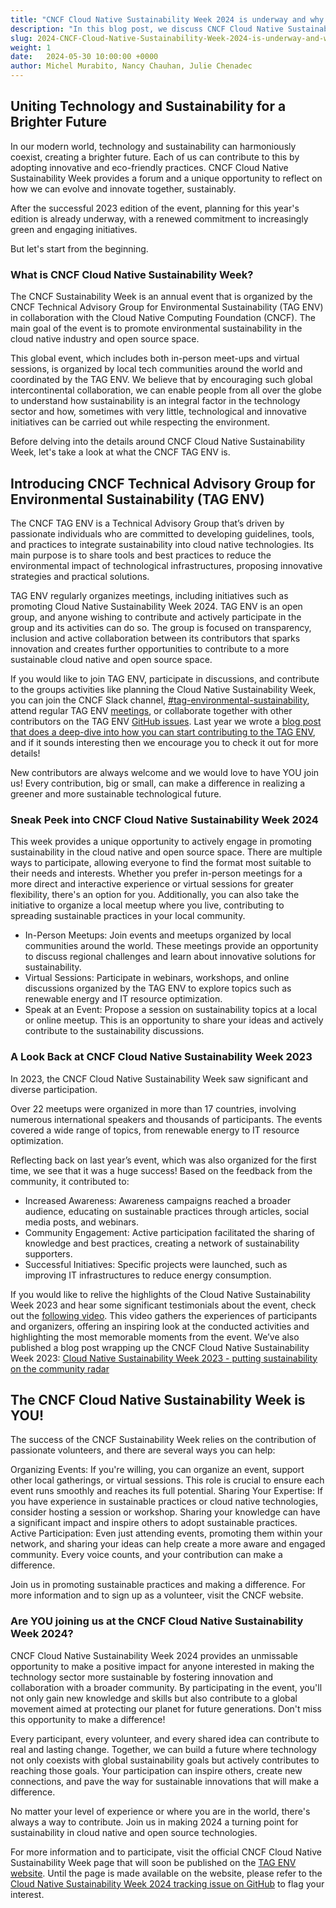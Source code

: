 ```yaml
---
title: "CNCF Cloud Native Sustainability Week 2024 is underway and why YOU should care"
description: "In this blog post, we discuss CNCF Cloud Native Sustainability Week 2024, an event dedicated to exploring eco-friendly practices in cloud technology. This week-long event features meetups and virtual sessions focused on sustainability."
slug: 2024-CNCF-Cloud-Native-Sustainability-Week-2024-is-underway-and-why-YOU-should-care
weight: 1
date:   2024-05-30 10:00:00 +0000
author: Michel Murabito, Nancy Chauhan, Julie Chenadec
---
```



## Uniting Technology and Sustainability for a Brighter Future

In our modern world, technology and sustainability can harmoniously coexist, creating a brighter future. Each of us can contribute to this by adopting innovative and eco-friendly practices. CNCF Cloud Native Sustainability Week provides a forum and a unique opportunity to reflect on how we can evolve and innovate together, sustainably.

After the successful 2023 edition of the event, planning for this year's edition is already underway, with a renewed commitment to increasingly green and engaging initiatives.

But let's start from the beginning.

### What is CNCF Cloud Native Sustainability Week?

The CNCF Sustainability Week is an annual event that is organized by the CNCF Technical Advisory Group for Environmental Sustainability (TAG ENV) in collaboration with the Cloud Native Computing Foundation (CNCF). The main goal of the event is to promote environmental sustainability in the cloud native industry and open source space.

This global event, which includes both in-person meet-ups and virtual sessions, is organized by local tech communities around the world and coordinated by the TAG ENV. We believe that by encouraging such global intercontinental collaboration, we can enable people from all over the globe to understand how sustainability is an integral factor in the technology sector and how, sometimes with very little, technological and innovative initiatives can be carried out while respecting the environment.

Before delving into the details around CNCF Cloud Native Sustainability Week, let's take a look at what the CNCF TAG ENV is. 

## Introducing CNCF Technical Advisory Group for Environmental Sustainability (TAG ENV)

The CNCF TAG ENV is a Technical Advisory Group that’s driven by passionate individuals who are committed to developing guidelines, tools, and practices to integrate sustainability into cloud native technologies. Its main purpose is to share tools and best practices to reduce the environmental impact of technological infrastructures, proposing innovative strategies and practical solutions.

TAG ENV regularly organizes meetings, including initiatives such as promoting Cloud Native Sustainability Week 2024. TAG ENV is an open group, and anyone wishing to contribute and actively participate in the group and its activities can do so. The group is focused on transparency, inclusion and active collaboration between its contributors that sparks innovation and creates further opportunities to contribute to a more sustainable cloud native and open source space.

If you would like to join TAG ENV,  participate in discussions, and contribute to the groups activities like planning the Cloud Native Sustainability Week, you can join the CNCF Slack channel, [#tag-environmental-sustainability](https://cloud-native.slack.com/archives/C03F270PDU6), attend regular TAG ENV [meetings](https://calendar.google.com/calendar/embed?src=72e93a411f02e5664bb4485c04311b83dae6a62574e4ab882a1ccf8526aa9bf1%40group.calendar.google.com), or collaborate together with other contributors on the TAG ENV [GitHub issues](https://github.com/cncf/tag-env-sustainability/issues). Last year we wrote a [blog post that does a deep-dive into how you can start contributing to the TAG ENV](https://tag-env-sustainability.cncf.io/blog/2023-getting-started-as-tag-env-contributor), and if it sounds interesting then we encourage you to check it out for more details!

New contributors are always welcome and we would love to have YOU join us! Every contribution, big or small, can make a difference in realizing a greener and more sustainable technological future.

### Sneak Peek into CNCF Cloud Native Sustainability Week 2024

This week provides a unique opportunity to actively engage in promoting sustainability in the cloud native and open source space. There are multiple ways to participate, allowing everyone to find the format most suitable to their needs and interests. Whether you prefer in-person meetings for a more direct and interactive experience or virtual sessions for greater flexibility, there's an option for you. Additionally, you can also take the initiative to organize a local meetup where you live, contributing to spreading sustainable practices in your local community.

* In-Person Meetups: Join events and meetups organized by local communities around the world. These meetings provide an opportunity to discuss regional challenges and learn about innovative solutions for sustainability. 
* Virtual Sessions: Participate in webinars, workshops, and online discussions organized by the TAG ENV to explore topics such as renewable energy and IT resource optimization.  
* Speak at an Event: Propose a session on sustainability topics at a local or online meetup. This is an opportunity to share your ideas and actively contribute to the sustainability discussions. 

### A Look Back at CNCF Cloud Native Sustainability Week 2023

In 2023, the CNCF Cloud Native Sustainability Week saw significant and diverse participation.

Over 22 meetups were organized in more than 17 countries, involving numerous international speakers and thousands of participants. The events covered a wide range of topics, from renewable energy to IT resource optimization.

Reflecting back on last year’s event, which was also organized for the first time, we see that it was a huge success! Based on the feedback from the community, it contributed to:

* Increased Awareness: Awareness campaigns reached a broader audience, educating on sustainable practices through articles, social media posts, and webinars.  
* Community Engagement: Active participation facilitated the sharing of knowledge and best practices, creating a network of sustainability supporters.  
* Successful Initiatives: Specific projects were launched, such as improving IT infrastructures to reduce energy consumption.

If you would like to relive the highlights of the Cloud Native Sustainability Week 2023 and hear some significant testimonials about the event, check out the [following video](https://youtu.be/ezGSYtvQH2c?si=3q-USUPyLVjBq9wH). This video gathers the experiences of participants and organizers, offering an inspiring look at the conducted activities and highlighting the most memorable moments from the event. We’ve also published a blog post wrapping up the CNCF Cloud Native Sustainability Week 2023: [Cloud Native Sustainability Week 2023 - putting sustainability on the community radar](https://tag-env-sustainability.cncf.io/blog/2024-wrap-up-cloud-native-sustainability-week-2023)

## The CNCF Cloud Native Sustainability Week is YOU!

The success of the CNCF Sustainability Week relies on the contribution of passionate volunteers, and there are several ways you can help:

Organizing Events: If you're willing, you can organize an event, support other local gatherings, or virtual sessions. This role is crucial to ensure each event runs smoothly and reaches its full potential.
Sharing Your Expertise: If you have experience in sustainable practices or cloud native technologies, consider hosting a session or workshop. Sharing your knowledge can have a significant impact and inspire others to adopt sustainable practices.
Active Participation: Even just attending events, promoting them within your network, and sharing your ideas can help create a more aware and engaged community. Every voice counts, and your contribution can make a difference.

Join us in promoting sustainable practices and making a difference. For more information and to sign up as a volunteer, visit the CNCF website.

### Are YOU joining us at the CNCF Cloud Native Sustainability Week 2024?

CNCF Cloud Native Sustainability Week 2024 provides an unmissable opportunity to make a positive impact for anyone interested in making the technology sector more sustainable by fostering innovation and collaboration with a broader community. By participating in the event, you'll not only gain new knowledge and skills but also contribute to a global movement aimed at protecting our planet for future generations. Don't miss this opportunity to make a difference!

Every participant, every volunteer, and every shared idea can contribute to real and lasting change. Together, we can build a future where technology not only coexists with global sustainability goals but actively contributes to reaching those goals. Your participation can inspire others, create new connections, and pave the way for sustainable innovations that will make a difference.

No matter your level of experience or where you are in the world, there's always a way to contribute. Join us in making 2024 a turning point for sustainability in cloud native and open source technologies.

For more information and to participate, visit the official CNCF Cloud Native Sustainability Week page that will soon be published on the [TAG ENV website](https://tag-env-sustainability.cncf.io/events). Until the page is made available on the website, please refer to the [Cloud Native Sustainability Week 2024 tracking issue on GitHub](https://github.com/cncf/tag-env-sustainability/issues/290) to flag your interest.
